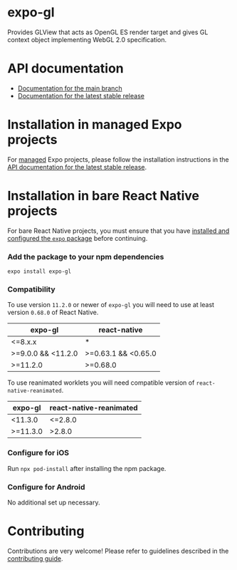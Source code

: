 # expo-gl

Provides GLView that acts as OpenGL ES render target and gives GL context object implementing WebGL 2.0 specification.

# API documentation

- [Documentation for the main branch](https://github.com/expo/expo/blob/main/docs/pages/versions/unversioned/sdk/gl-view.md)
- [Documentation for the latest stable release](https://docs.expo.dev/versions/latest/sdk/gl-view/)

# Installation in managed Expo projects

For [managed](https://docs.expo.dev/versions/latest/introduction/managed-vs-bare/) Expo projects, please follow the installation instructions in the [API documentation for the latest stable release](https://docs.expo.dev/versions/latest/sdk/gl-view/).

# Installation in bare React Native projects

For bare React Native projects, you must ensure that you have [installed and configured the `expo` package](https://docs.expo.dev/bare/installing-expo-modules/) before continuing.

### Add the package to your npm dependencies

```
expo install expo-gl
```

### Compatibility

To use version `11.2.0` or newer of `expo-gl` you will need to use at least version `0.68.0` of React Native.

| expo-gl            | react-native         |
| ------------------ | -------------------- |
| <=8.x.x            | \*                   |
| >=9.0.0 && <11.2.0 | >=0.63.1 &&  <0.65.0 |
| >=11.2.0           | >=0.68.0             |

To use reanimated worklets you will need compatible version of `react-native-reanimated`.

| expo-gl            | react-native-reanimated |
| ------------------ | ----------------------- |
| <11.3.0            | <=2.8.0                 |
| >=11.3.0           | >2.8.0                  |

### Configure for iOS

Run `npx pod-install` after installing the npm package.

### Configure for Android

No additional set up necessary.

# Contributing

Contributions are very welcome! Please refer to guidelines described in the [contributing guide](https://github.com/expo/expo#contributing).
